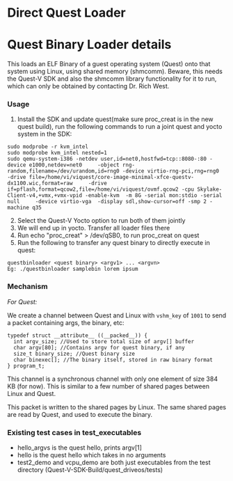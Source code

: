 # Direct Quest Loader
# Quest Binary Loader details
This loads an ELF Binary of a guest operating system (Quest) onto that system using Linux, using shared memory (shmcomm). 
Beware, this needs the Quest-V SDK and also the shmcomm library functionality for it to run, which can only be obtained by contacting Dr. Rich West.

### Usage
1. Install the SDK and update quest(make sure proc_creat is in the new quest build), run the following commands to run a joint quest and yocto system in the SDK:
```
sudo modprobe -r kvm_intel
sudo modprobe kvm_intel nested=1
sudo qemu-system-i386 -netdev user,id=net0,hostfwd=tcp::8080-:80 -device e1000,netdev=net0     -object rng-random,filename=/dev/urandom,id=rng0 -device virtio-rng-pci,rng=rng0     -drive file=/home/vi/viquest/core-image-minimal-xfce-questv-dx1100.wic,format=raw     -drive if=pflash,format=qcow2,file=/home/vi/viquest/ovmf.qcow2 -cpu Skylake-Client-v4,+vmx,+vmx-vpid -enable-kvm  -m 8G -serial mon:stdio -serial null     -device virtio-vga  -display sdl,show-cursor=off -smp 2 -machine q35 
```
2. Select the Quest-V Yocto option to run both of them jointly
3. We will end up in yocto. Transfer all loader files there
4. Run echo "proc_creat" > /dev/qSB0, to run proc_creat on quest
6. Run the following to transfer any quest binary to directly execute in quest:
```
questbinloader <quest binary> <argv1> ... <argvn>
Eg: ./questbinloader samplebin lorem ipsum
```

### Mechanism
*For Quest:*

We create a channel between Quest and Linux with `vshm_key` of `1001` to send a packet containing args, the binary, etc:
```
typedef struct __attribute__ ((__packed__)) {
  int argv_size; //Used to store total size of argv[] buffer
  char argv[80]; //Contains argv for quest binary, if any
  size_t binary_size; //Quest binary size
  char binexec[]; //The binary itself, stored in raw binary format
} program_t;
```

This channel is a synchronous channel with only one element of size 384 KB (for now).
This is similar to a few number of shared pages between Linux and Quest.

This packet is written to the shared pages by Linux.
The same shared pages are read by Quest, and used to execute the binary. 

### Existing test cases in test_executables
- hello_argvs is the quest hello, prints argv[1]
- hello is the quest hello which takes in no arguments
- test2_demo and vcpu_demo are both just executables from the test directory (Quest-V-SDK-Build/quest_driveos/tests)

 
